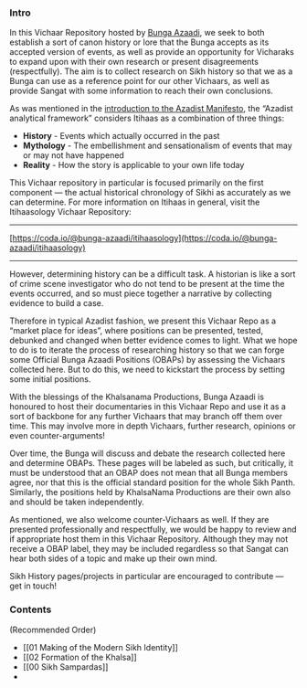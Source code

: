 ### Intro

In this Vichaar Repository hosted by [Bunga Azaadi](https://www.azadism.co.uk/bunga), we seek to both establish a sort of canon history or lore that the Bunga accepts as its accepted version of events, as well as provide an opportunity for Vicharaks to expand upon with their own research or present disagreements (respectfully). The aim is to collect research on Sikh history so that we as a Bunga can use as a reference point for our other Vichaars, as well as provide Sangat with some information to reach their own conclusions.

As was mentioned in the [introduction to the Azadist Manifesto](https://www.azadism.co.uk/introduction), the “Azadist analytical framework” considers Itihaas as a combination of three things:

- **History** - Events which actually occurred in the past
- **Mythology** - The embellishment and sensationalism of events that may or may not have happened
- **Reality** - How the story is applicable to your own life today

This Vichaar repository in particular is focused primarily on the first component — the actual historical chronology of Sikhi as accurately as we can determine. For more information on Itihaas in general, visit the Itihaasology Vichaar Repository:

---

[https://coda.io/@bunga-azaadi/itihaasology](https://coda.io/@bunga-azaadi/itihaasology)

---

However, determining history can be a difficult task. A historian is like a sort of crime scene investigator who do not tend to be present at the time the events occurred, and so must piece together a narrative by collecting evidence to build a case.

Therefore in typical Azadist fashion, we present this Vichaar Repo as a “market place for ideas”, where positions can be presented, tested, debunked and changed when better evidence comes to light. What we hope to do is to iterate the process of researching history so that we can forge some Official Bunga Azaadi Positions (OBAPs) by assessing the Vichaars collected here. But to do this, we need to kickstart the process by setting some initial positions.

With the blessings of the Khalsanama Productions, Bunga Azaadi is honoured to host their documentaries in this Vichaar Repo and use it as a sort of backbone for any further Vichaars that may branch off them over time. This may involve more in depth Vichaars, further research, opinions or even counter-arguments!

Over time, the Bunga will discuss and debate the research collected here and determine OBAPs. These pages will be labeled as such, but critically, it must be understood that an OBAP does not mean that all Bunga members agree, nor that this is the official standard position for the whole Sikh Panth. Similarly, the positions held by KhalsaNama Productions are their own also and should be taken independently.

As mentioned, we also welcome counter-Vichaars as well. If they are presented professionally and respectfully, we would be happy to review and if appropriate host them in this Vichaar Repository. Although they may not receive a OBAP label, they may be included regardless so that Sangat can hear both sides of a topic and make up their own mind.

Sikh History pages/projects in particular are encouraged to contribute — get in touch!

### Contents

(Recommended Order)

- [[01 Making of the Modern Sikh Identity]]
- [[02 Formation of the Khalsa]]
- [[00 Sikh Sampardas]]
- 